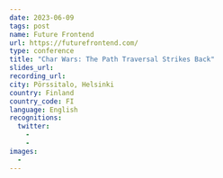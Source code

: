 ```yaml
---
date: 2023-06-09
tags: post
name: Future Frontend
url: https://futurefrontend.com/
type: conference
title: "Char Wars: The Path Traversal Strikes Back"
slides_url:
recording_url: 
city: Pörssitalo, Helsinki
country: Finland
country_code: FI
language: English
recognitions:
  twitter:
    - 
    - 
images:
  - 
---
```

